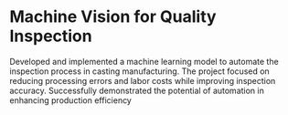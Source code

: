 # Machine Vision for Quality Inspection
Developed and implemented a machine learning model to automate the inspection process in casting manufacturing. The project focused on reducing processing errors and labor costs while improving inspection accuracy. Successfully demonstrated the potential of automation in enhancing production efficiency
